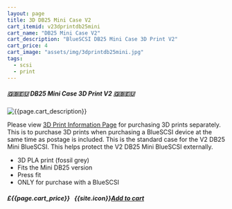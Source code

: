 ```yaml
---
layout: page
title: 3D DB25 Mini Case V2
cart_itemid: v23dprintdb25mini
cart_name: "DB25 Mini Case V2"
cart_description: "BlueSCSI DB25 Mini Case 3D Print V2"
cart_price: 4
cart_image: "assets/img/3dprintdb25mini.jpg"
tags: 
  - scsi
  - print
---
```


##### 🇬🇧🇪🇺 DB25 Mini Case 3D Print V2 🇬🇧🇪🇺

![{{page.cart_description}}]({{page.cart_image}})

Please view [3D Print Information Page](/print) for purchasing 3D prints separately. This is to purchase 3D prints when purchasing a BlueSCSI device at the same time as postage is included. This is the standard case for the V2 DB25 Mini BlueSCSI. This helps protect the V2 DB25 Mini BlueSCSI externally.

* 3D PLA print (fossil grey)
* Fits the Mini DB25 version
* Press fit
* ONLY for purchase with a BlueSCSI

##### £{{page.cart_price}} &nbsp; {{site.icon}}[Add to cart](/cart#{{page.cart_itemid}})